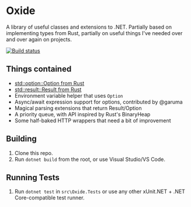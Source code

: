 # Oxide

A library of useful classes and extensions to .NET. Partially based on
implementing types from Rust, partially on useful things I've needed over and
over again on projects.

[![Build status](https://ci.appveyor.com/api/projects/status/tv72jppe3s1fj7un?svg=true)][ci]

## Things contained

* [std::option::Option from Rust][rust-option]
* [std::result::Result from Rust][rust-result]
* Environment variable helper that uses `Option`
* Async/await expression support for options, contributed by @garuma
* Magical parsing extensions that return Result/Option
* A priority queue, with API inspired by Rust's BinaryHeap
* Some half-baked HTTP wrappers that need a bit of improvement

## Building

1. Clone this repo.
2. Run `dotnet build` from the root, or use Visual Studio/VS Code.

## Running Tests

1. Run `dotnet test` in `src\Oxide.Tests` or use any other xUnit.NET + .NET
   Core-compatible test runner.

[rust-option]: https://doc.rust-lang.org/std/option/enum.Option.html
[rust-result]: https://doc.rust-lang.org/std/result/enum.Result.html
[ci]: https://ci.appveyor.com/project/bojanrajkovic/oxide